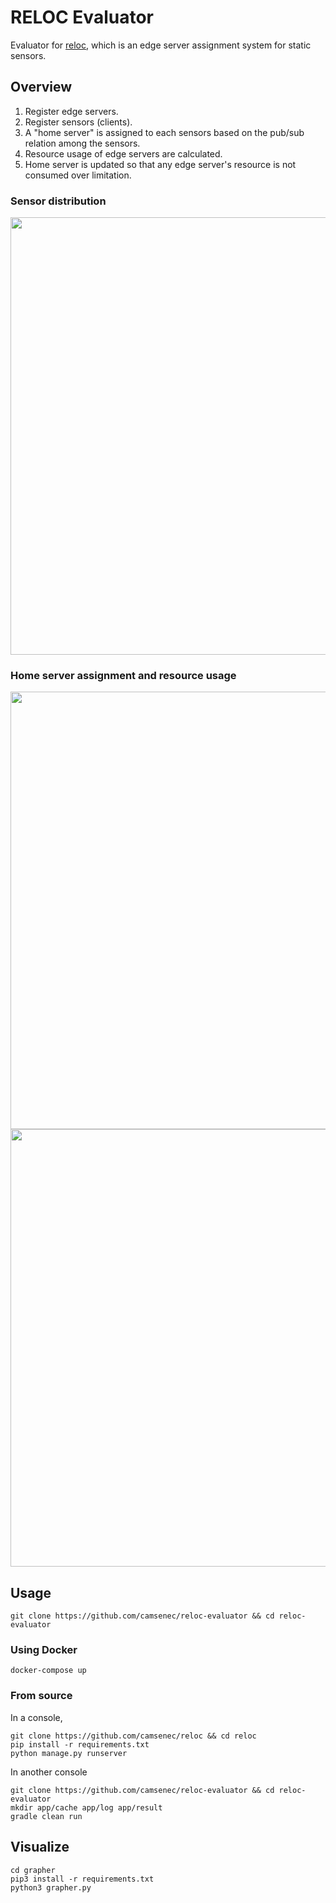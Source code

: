 # RELOC Evaluator

Evaluator for [reloc](https://github.com/camsenec/reloc), which is an edge server assignment system for static sensors.



## Overview

1. Register edge servers.
2. Register sensors (clients).
3. A "home server" is assigned to each sensors based on the pub/sub relation among the sensors.
4. Resource usage of edge servers are calculated.
5. Home server is updated so that any edge server's resource is not consumed over limitation.



### Sensor distribution

<div align="center"><img width=700px src="https://reloc.s3.eu-north-1.amazonaws.com/client_distribution.png"></div>



### Home server assignment and resource usage

<div align="center"><img width=700px src="https://reloc.s3.eu-north-1.amazonaws.com/used.png"></div>



<div align="center"><img width=700px src="https://reloc.s3.eu-north-1.amazonaws.com/cp.png"></div>





## Usage

```
git clone https://github.com/camsenec/reloc-evaluator && cd reloc-evaluator
```

### Using Docker

```
docker-compose up
```


### From source

In a console,

```
git clone https://github.com/camsenec/reloc && cd reloc
pip install -r requirements.txt
python manage.py runserver
```



In another console

```
git clone https://github.com/camsenec/reloc-evaluator && cd reloc-evaluator
mkdir app/cache app/log app/result
gradle clean run
```



## Visualize

```
cd grapher
pip3 install -r requirements.txt
python3 grapher.py
```


